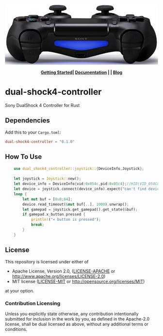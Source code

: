 <!--
 * @Descripttion: 
 * @version: 1.1.0
 * @Copyright: Copyright (C): http://www.ookicent.com
 * @Date: 2020-08-19 09:59:07
 * @LastEditors: OOKI CENT,Ltd
 * @LastEditTime: 2020-08-19 14:04:21
-->
<p align="center">
  <img src="info/800px-DUALSHOCK4_03.jpg">
</p>
<p align="center">
  <strong><a href="info/getting_started.md">Getting Started</a>| <a href="http://docs.rs/dual_shock4_controller">Documentation</a> | |  <a href="https://www.zhihu.com/people/ookicent">Blog</a> </strong>
</p>

# dual-shock4-controller

Sony DualShock 4 Controller for Rust

## Dependencies

Add this to your `Cargo.toml`:

```toml
dual-shock4-controller = "0.1.0"
```

## How To Use

```rust
    use dual_shock4_controller::joystick::{DeviceInfo,Joystick};
    
    let joystick = Joystick::new();
    let device_info = DeviceInfo{vid:0x054c,pid:0x05c4};//HID\VID_054C&PID_05C4\7&3869AC07&0&0000
    let device = joystick.connect(device_info).expect("can't find device!");//
    loop {
        let mut buf = [0u8;64];
        device.read_timeout(&mut buf[..], 1000).unwrap();
        let gamepad = joystick.get_gamepad().get_state(&buf);
        if gamepad.x_button.pressed {
            println!("× button is pressed");
            break;
        }
    }
```

## License

[license]: #license

This repository is licensed under either of

* Apache License, Version 2.0, ([LICENSE-APACHE](LICENSE-APACHE) or http://www.apache.org/licenses/LICENSE-2.0)
* MIT license ([LICENSE-MIT](LICENSE-MIT) or http://opensource.org/licenses/MIT)

at your option.

### Contribution Licensing

Unless you explicitly state otherwise, any contribution intentionally submitted for inclusion in the work by you, as defined in the Apache-2.0 license, shall be dual licensed as above, without any additional terms or conditions.
